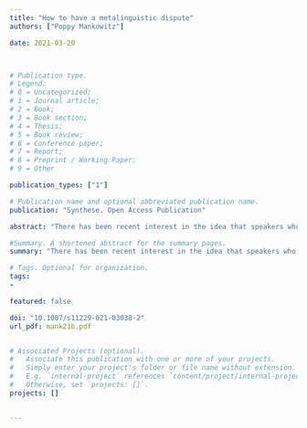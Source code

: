 ```yaml
---
title: "How to have a metalinguistic dispute"
authors: ["Poppy Mankowitz"]

date: 2021-03-20



# Publication type.
# Legend:
# 0 = Uncategorized;
# 1 = Journal article;
# 2 = Book;
# 3 = Book section;
# 4 = Thesis;
# 5 = Book review;
# 6 = Conference paper;
# 7 = Report;
# 8 = Preprint / Working Paper;
# 9 = Other

publication_types: ["1"]

# Publication name and optional abbreviated publication name.
publication: "Synthese. Open Access Publication"

abstract: "There has been recent interest in the idea that speakers who appear to be having a verbal dispute may in fact be engaged in a metalinguistic negotiation: they are communicating information about how they believe an expression should be used. For example, individuals involved in a dispute about whether a racehorse is an athlete might be communicating their diverging views about how ‘athlete’ should be used. While many have argued that metalinguistic negotiation is a pervasive feature of philosophical and everyday discourse, the literature currently lacks an account of this phenomenon that can be situated within a ‘mainstream’ view of communication. I propose an independently motivated account where individuals reconstruct metalinguistic propositions by means of a pragmatic, Gricean reasoning process."

#Summary. A shortened abstract for the summary pages.
summary: "There has been recent interest in the idea that speakers who appear to be having a verbal dispute may in fact be engaged in a metalinguistic negotiation: they are communicating information about how they believe an expression should be used. I propose an independently motivated account where individuals reconstruct metalinguistic propositions by means of a pragmatic, Gricean reasoning process."

# Tags. Optional for organization.
tags:
-

featured: false

doi: "10.1007/s11229-021-03038-2"
url_pdf: mank21b.pdf


# Associated Projects (optional).
#   Associate this publication with one or more of your projects.
#   Simply enter your project's folder or file name without extension.
#   E.g. `internal-project` references `content/project/internal-project/index.md`.
#   Otherwise, set `projects: []`.
projects: []


---
```

